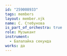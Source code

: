 ```yaml
---
id: "259008933"
tags: members
layout: member.njk
name: С. Стебунова
is_part_of_orchestra: true
role: Музыкант
instrument:
  - Балалайка секунда
works: да
---
```

